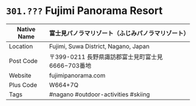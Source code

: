 # `301.???` Fujimi Panorama Resort

| Native Name | 富士見パノラマリゾート（ふじみパノラマリゾート）  |
|-------------|---------------------------------------------------|
| Location    | Fujimi, Suwa District, Nagano, Japan              |
| Post Code   | 〒399-0211 長野県諏訪郡富士見町富士見6666−703番地 |
| Website     | fujimipanorama.com                                |
| Plus Code   | W664+7Q                                           |
| Tags        | #nagano #outdoor-activities #skiing               |
